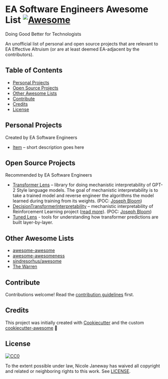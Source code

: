 # EA Software Engineers Awesome List [![Awesome][awesome-badge]][awesome-link]

Doing Good Better for Technologists

An unofficial list of personal and open source projects that are relevant to EA Effective Altruism (or are at least deemed EA-adjacent by the contributors).

## Table of Contents

- [Personal Projects](#personal-projects)
- [Open Source Projects](#open-source-projects)
- [Other Awesome Lists](#other-awesome-lists)
- [Contribute](#contribute)
- [Credits](#credits)
- [License](#license)

## Personal Projects

Created by EA Software Engineers

- [Item](https://github.com/Pawamoy/cookiecutter-awesome) – short description goes here

## Open Source Projects

Recommended by EA Software Engineers

- [Transformer Lens](https://github.com/neelnanda-io/TransformerLens) – library for doing mechanistic interpretability of GPT-2 Style language models. The goal of mechanistic interpretability is to take a trained model and reverse engineer the algorithms the model learned during training from its weights. (POC: [Joseph Bloom](https://github.com/jbloomAus))
- [DecisionTransformerInterpretability](https://github.com/jbloomAus/DecisionTransformerInterpretability) – mechanistic interpretability of Reinforcement Learning project ([read more](https://www.lesswrong.com/posts/bBuBDJBYHt39Q5zZy/decision-transformer-interpretability)). (POC: [Joseph Bloom](https://github.com/jbloomAus))
- [Tuned Lens](https://github.com/AlignmentResearch/tuned-lens) - tools for understanding how transformer predictions are built layer-by-layer.

## Other Awesome Lists

- [awesome-awesome](https://github.com/emijrp/awesome-awesome)
- [awesome-awesomeness](https://github.com/bayandin/awesome-awesomeness)
- [sindresorhus/awesome](https://github.com/sindresorhus/awesome)
- [The Warren](https://github.com/torchhound/warren)

## Contribute

Contributions welcome! Read the [contribution guidelines](CONTRIBUTING.md) first.

## Credits

This project was initially created with [Cookiecutter][cookiecutter] and the custom [cookiecutter-awesome][cookiecutter-awesome] :cookie:

## License

[![CC0][CC0-badge]][CC0-link]

To the extent possible under law, Nicole Janeway has waived all copyright
and related or neighboring rights to this work. See [LICENSE](LICENSE).

[awesome-badge]: https://cdn.rawgit.com/sindresorhus/awesome/d7305f38d29fed78fa85652e3a63e154dd8e8829/media/badge.svg
[awesome-link]: https://github.com/sindresorhus/awesome
[CC0-badge]: http://mirrors.creativecommons.org/presskit/buttons/88x31/svg/cc-zero.svg
[CC0-link]: https://creativecommons.org/publicdomain/zero/1.0/
[cookiecutter]: https://github.com/audreyr/cookiecutter
[cookiecutter-awesome]: https://github.com/moodule/cookiecutter-git
